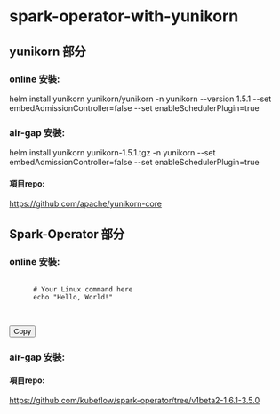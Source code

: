 # spark-operator-with-yunikorn

## yunikorn 部分
### online 安裝: ###
helm install yunikorn yunikorn/yunikorn -n yunikorn --version 1.5.1 --set embedAdmissionController=false --set enableSchedulerPlugin=true 

### air-gap 安裝: ###
helm install yunikorn yunikorn-1.5.1.tgz -n yunikorn --set embedAdmissionController=false --set enableSchedulerPlugin=true

#### 項目repo: ####
<https://github.com/apache/yunikorn-core>

## Spark-Operator 部分
### online 安裝: ###
<div>
  <pre>
    <code>
      # Your Linux command here
      echo "Hello, World!"
    </code>
  </pre>
  <button onclick="copyToClipboard('echo \"Hello, World!\"')">Copy</button>
</div>

### air-gap 安裝: ###

#### 項目repo: #### 
<https://github.com/kubeflow/spark-operator/tree/v1beta2-1.6.1-3.5.0>
